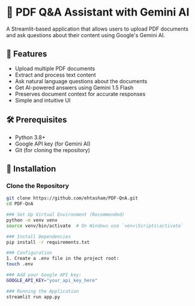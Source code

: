 # 📄 PDF Q&A Assistant with Gemini AI

A Streamlit-based application that allows users to upload PDF documents and ask questions about their content using Google's Gemini AI.

## 🌟 Features

- Upload multiple PDF documents
- Extract and process text content
- Ask natural language questions about the documents
- Get AI-powered answers using Gemini 1.5 Flash
- Preserves document context for accurate responses
- Simple and intuitive UI

## 🛠️ Prerequisites

- Python 3.8+
- Google API key (for Gemini AI)
- Git (for cloning the repository)

## 🚀 Installation

### Clone the Repository

```bash
git clone https://github.com/ehtasham/PDF-QnA.git
cd PDF-QnA

### Set Up Virtual Environment (Recommended)
python -m venv venv
source venv/bin/activate  # On Windows use `venv\Scripts\activate`

### Install Dependencies
pip install -r requirements.txt

### Configuration
1. Create a .env file in the project root:
touch .env

### Add your Google API key:
GOOGLE_API_KEY="your_api_key_here"

### Running the Application
streamlit run app.py
